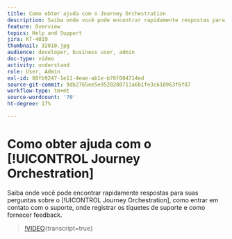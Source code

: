 ```yaml
---
title: Como obter ajuda com o Journey Orchestration
description: Saiba onde você pode encontrar rapidamente respostas para suas perguntas sobre o [!UICONTROL Journey Orchestration], como entrar em contato com o suporte, onde registrar os tíquetes de suporte e como fornecer feedback.
feature: Overview
topics: Help and Support
jira: KT-4019
thumbnail: 32010.jpg
audience: developer, business user, admin
doc-type: video
activity: understand
role: User, Admin
exl-id: 80fb9247-1e11-4eae-ab1e-b76f004714ed
source-git-commit: 9db2765ee5e9520280711a6b1fe3c618963f6f87
workflow-type: tm+mt
source-wordcount: '70'
ht-degree: 17%

---
```


# Como obter ajuda com o [!UICONTROL Journey Orchestration]

Saiba onde você pode encontrar rapidamente respostas para suas perguntas sobre o [!UICONTROL Journey Orchestration], como entrar em contato com o suporte, onde registrar os tíquetes de suporte e como fornecer feedback.

>[!VIDEO](https://video.tv.adobe.com/v/32010?learn=on){transcript=true}
